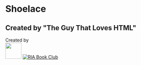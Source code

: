 # Shoelace
## Created by "The Guy That Loves HTML"
<p>Created by <br><a href="https://theguythatloveshtml.github.io"><img height="50" src="https://theguythatloveshtml.github.io/Logo.jpg"></a>
<a href="https://theguythatloveshtml.github.io/Logo.jpg"><img src="https://img.shields.io/npm/dm/mdbootstrap.svg?label=Visit%20RIA %20Book%20Club" alt="RIA Book Club"></a>
